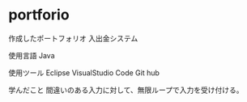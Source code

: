 # portforio
作成したポートフォリオ
入出金システム

使用言語
Java

使用ツール
Eclipse
VisualStudio Code
Git hub

学んだこと
間違いのある入力に対して、無限ループで入力を受け付ける。
